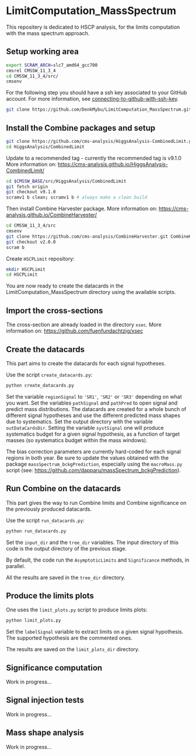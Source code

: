 # LimitComputation_MassSpectrum
This repositery is dedicated to HSCP analysis, for the limits computation with the mass spectrum approach. 

## Setup working area

```bash
export SCRAM_ARCH=slc7_amd64_gcc700
cmsrel CMSSW_11_3_4
cd CMSSW_11_3_4/src/
cmsenv
```

For the following step you should have a ssh key associated to your GitHub account.
For more information, see [connecting-to-github-with-ssh-key](https://docs.github.com/en/authentication/connecting-to-github-with-ssh/generating-a-new-ssh-key-and-adding-it-to-the-ssh-agent).

```bash
git clone https://github.com/DenkMybu/LimitComputation_MassSpectrum.git LimitComputation_MassSpectrum 
``` 

## Install the Combine packages and setup

```bash
git clone https://github.com/cms-analysis/HiggsAnalysis-CombinedLimit.git HiggsAnalysis/CombinedLimit
cd HiggsAnalysis/CombinedLimit
```

Update to a recommended tag - currently the recommended tag is v9.1.0
More information on: https://cms-analysis.github.io/HiggsAnalysis-CombinedLimit/ 

```bash
cd $CMSSW_BASE/src/HiggsAnalysis/CombinedLimit
git fetch origin
git checkout v9.1.0
scramv1 b clean; scramv1 b # always make a clean build
```

Then install Combine Harvester package. 
More information on: https://cms-analysis.github.io/CombineHarvester/ 

```bash
cd CMSSW_11_3_4/src
cmsenv
git clone https://github.com/cms-analysis/CombineHarvester.git CombineHarvester
git checkout v2.0.0
scram b
```

Create ```HSCPLimit``` repository:

```bash
mkdir HSCPLimit
cd HSCPLimit
```

You are now ready to create the datacards in the LimitComputation_MassSpectrum directory using the available scripts. 

## Import the cross-sections

The cross-section are already loaded in the directory ```xsec```. 
More information on: https://github.com/fuenfundachtzig/xsec

## Create the datacards

This part aims to create the datacards for each signal hypotheses. 

Use the script ```create_datacards.py```:

```bash
python create_datacards.py
```

Set the variable ```regionSignal``` to ```'SR1'```, ```'SR2'``` or ```'SR3'``` depending on what you want. 
Set the variables ```pathSignal``` and ```pathPred``` to open signal and predict mass distributions. The datacards are created for a whole bunch of different signal hypotheses and use the different predicted mass shapes due to systematics. 
Set the output directory with the variable ```outDataCardsDir```.
Setting the variable ```systSignal``` one will produce systematics budget for a given signal hypothesis, as a function of target masses (so systematics budget within the mass windows).

The bias correction parameters are currently hard-coded for each signal regions in both year. Be sure to update the values obtained with the package ```massSpectrum_bckgPrediction```, especially using the ```macroMass.py``` script (see: https://github.com/dapparu/massSpectrum_bckgPrediction). 

## Run Combine on the datacards

This part gives the way to run Combine limits and Combine significance on the previously produced datacards. 

Use the script ```run_datacards.py```:

```bash
python run_datacards.py
```

Set the ```input_dir``` and the ```tree_dir``` variables. The input directory of this code is the output directory of the previous stage.

By default, the code run the ```AsymptoticLimits``` and ```Significance``` methods, in parallel.

All the results are saved in the ```tree_dir``` directory.

## Produce the limits plots 

One uses the ```limit_plots.py``` script to produce limits plots:

```bash
python limit_plots.py
```

Set the ```labelSignal``` variable to extract limits on a given signal hypothesis. The supported hypothesis are the commented ones. 

The results are saved on the ```limit_plots_dir``` directory. 

## Significance computation

Work in progress... 

## Signal injection tests

Work in progress... 

## Mass shape analysis

Work in progress... 
